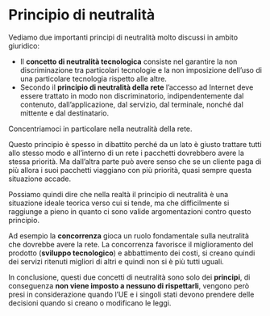 ﻿# Principio di neutralità

Vediamo due importanti principi di neutralità molto discussi in ambito giuridico:

- Il **concetto di neutralità tecnologica** consiste nel garantire la non discriminazione tra particolari tecnologie e la non imposizione dell’uso di una particolare tecnologia rispetto alle altre.
- Secondo il **principio di neutralità della rete** l’accesso ad Internet deve essere trattato in modo non discriminatorio, indipendentemente dal contenuto, dall’applicazione, dal servizio, dal terminale, nonché dal mittente e dal destinatario.

Concentriamoci in particolare nella neutralità della rete.

Questo principio è spesso in dibattito perché da un lato è giusto trattare tutti allo stesso modo e all’interno di un rete i pacchetti dovrebbero avere la stessa priorità. Ma dall’altra parte può avere senso che se un cliente paga di più allora i suoi pacchetti viaggiano con più priorità, quasi sempre questa situazione accade.

Possiamo quindi dire che nella realtà il principio di neutralità è una situazione ideale teorica verso cui si tende, ma che difficilmente si raggiunge a pieno in quanto ci sono valide argomentazioni contro questo principio.

Ad esempio la **concorrenza** gioca un ruolo fondamentale sulla neutralità che dovrebbe avere la rete. La concorrenza favorisce il miglioramento del prodotto (**sviluppo tecnologico**) e abbattimento dei costi, si creano quindi dei servizi ritenuti migliori di altri e quindi non si è più tutti uguali.

In conclusione, questi due concetti di neutralità sono solo dei **principi**, di conseguenza **non viene imposto a nessuno di rispettarli**, vengono però presi in considerazione quando l’UE e i singoli stati devono prendere delle decisioni quando si creano o modificano le leggi.
